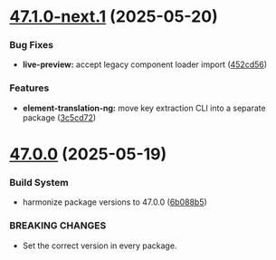 # [47.1.0-next.1](https://github.com/siemens/element/compare/v47.0.0...v47.1.0-next.1) (2025-05-20)


### Bug Fixes

* **live-preview:** accept legacy component loader import ([452cd56](https://github.com/siemens/element/commit/452cd5644607b9319024590e3992250bc35315d1))


### Features

* **element-translation-ng:** move key extraction CLI into a separate package ([3c5cd72](https://github.com/siemens/element/commit/3c5cd72be1fb23fc245ee60e2e110b5d340221b5))

# [47.0.0](https://github.com/siemens/element/compare/v46.0.0...v47.0.0) (2025-05-19)


### Build System

* harmonize package versions to 47.0.0 ([6b088b5](https://github.com/siemens/element/commit/6b088b5700793acb420b2142f661d10c2e825a39))


### BREAKING CHANGES

* Set the correct version in every package.

